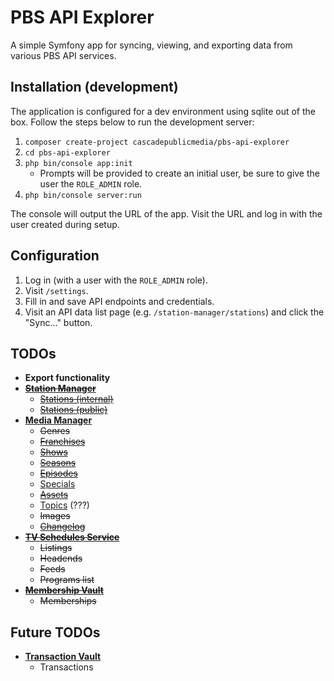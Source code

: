 # PBS API Explorer

A simple Symfony app for syncing, viewing, and exporting data from various PBS 
API services.

## Installation (development)

The application is configured for a dev environment using sqlite out of the box.
Follow the steps below to run the development server:

1. `composer create-project cascadepublicmedia/pbs-api-explorer`
1. `cd pbs-api-explorer`
1. `php bin/console app:init`
    * Prompts will be provided to create an initial user, be sure to give the 
    user the `ROLE_ADMIN` role.
1. `php bin/console server:run`

The console will output the URL of the app. Visit the URL and log in with the 
user created during setup.

## Configuration

1. Log in (with a user with the `ROLE_ADMIN` role).
1. Visit `/settings`.
1. Fill in and save API endpoints and credentials.
1. Visit an API data list page (e.g. `/station-manager/stations`) and click the
"Sync..." button.

## TODOs

* **Export functionality**
* [~~**Station Manager**~~](https://docs.pbs.org/display/SMA)
    * [~~Stations (internal)~~](https://docs.pbs.org/display/SM/Station+Manager+Internal+API)
    * [~~Stations (public)~~](https://docs.pbs.org/display/SM/Station+Manager+Public+API)
* [**Media Manager**](https://docs.pbs.org/display/CDA)
    * ~~Genres~~
    * [~~Franchises~~](https://docs.pbs.org/display/CDA/Franchises)
    * [~~Shows~~](https://docs.pbs.org/display/CDA/Shows)
    * [~~Seasons~~](https://docs.pbs.org/display/CDA/Seasons)
    * [~~Episodes~~](https://docs.pbs.org/display/CDA/Episodes)
    * [Specials](https://docs.pbs.org/display/CDA/Specials)
    * [~~Assets~~](https://docs.pbs.org/display/CDA/Assets)
    * [Topics](https://docs.pbs.org/display/CDA/Topics) (???)
    * ~~Images~~
    * [~~Changelog~~](https://docs.pbs.org/display/CDA/Changelog+Endpoint)
* [~~**TV Schedules Service**~~](https://docs.pbs.org/display/tvsapi)
    * ~~Listings~~
    * ~~Headends~~
    * ~~Feeds~~
    * ~~Programs list~~
* [~~**Membership Vault**~~](https://docs.pbs.org/display/MV/Membership+Vault+API)
    * ~~Memberships~~
    
## Future TODOs

* [**Transaction Vault**](https://docs.pbs.org/display/TVA/Transaction+Vault+API)
    * Transactions
